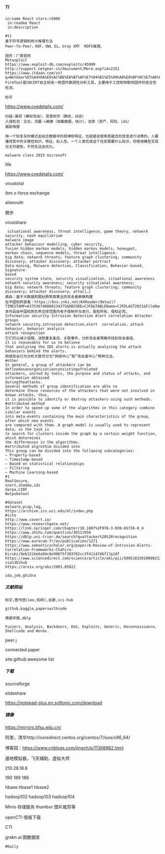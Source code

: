 ##### TI

```
in:name React stars:>5000
 in:readme React
 in:description 
```



```
#ti
基于符号逻辑和统计推理方法
Peer-To-Peer，RDF，OWL EL。Gray XMT  RDFS推理。
```



```
固件：厂商官网
Metasploit
https://www.exploit-db.com/exploits/45909
http://support.netgear.cn/doucument/More.asp?id=2251
https://www.itdaan.com/so?q=NetGear%E5%A4%9A%E6%AC%BE%E8%B7%AF%E7%94%B1%E5%99%A8%E8%BF%9C%E7%A8%8B%E5%91%BD%E4%BB%A4%E6%B3%A8%E5%85%A5%E6%BC%8F%E6%B4%9E%E5%88%86%E6%9E%90+%E6%9B%B4%E6%96%B0%E8%A1%A5%E4%B8%81%E5%88%86%E6%9E%90+&page=8
FirmTool是CNCERT自主研发一款固件脆弱性分析工具，主要用于工控和物联网固件的安全性检测，
```



```
知乎
```



https://www.cvedetails.com/

```
扫描:漏洞（模拟攻击），恶意软件（静态，动态）
入侵检测：日志，流量->画像（收集数据，统计），态势（资产，风险，ids）
威胁情报
```



```
用一个较复杂的模式去拟合数据中的规律和特征，也就是说使用其蕴含的信息进行决策的。人要懂得其中的关键性知识，特征，拟人性。一个人类完成这个任务需要什么知识，你使用模型实现也无可避免，不然无法去优化。
```

```
malware class 2015 microsoft 
```

life

https://www.cvedetails.com/

virustotal

ibm x-force exchange

alienvultr

微步

virusshare

```
 situational awareness, threat intelligence, game theory, network security, nash equilibrium
malware image
attacker behaviour modelling, cyber security,
fusion hidden markov models, hidden markov models, honeypot,
markov chain, sequence models, threat intelligence.
big data; network threats; feature graph clustering; community discovery; attacker discovery; attacker portrait
Data mining, Malware detection, Classification, Behavior-based, Signature-
based
security system state, security visualization, situational awareness
network security awareness; security situational awareness;
big data; network threats; feature graph clustering; community discovery; attacker discovery; attac[…]
摘自：基于大数据和图社群聚类算法的攻击者画像构建
在中国知网查看：https://kns.cnki.net/KXReader/Detail?TIMESTAMP=637536740860234375&DBCODE=CJFD&TABLEName=CJFDLAST2021&FileName=JSYJ202101047&RESULT=1&SIGN=2FttJ5GgbSj9fGmOZBurQZDRi3k%3d
本作品由中国知网负责全球范围内电子版制作与发行。版权所有，侵权必究。
Information security Intrusion detection Alert correlation Attacker groups
network security,intrusion detection,alert  correlation, attack behavior, behavior analysis
attack recognition
它们可以减少误报、消除重复条目、关联事件、分析攻击者策略并找到攻击者组。
it is reasonable for us to believe
that analyzing the IDS alerts is actually analyzing the attack
behaviors behind the alerts.
网络攻击行为分析大致可分为“网络中心”和“攻击者中心”两种方法。
#other
In general, a group of attackers can be definedasanorganizationconsistingofrelated
attackers, united by tools, the purpose and status of attacks, and information obtained
duringtheattacks.
Several methods of group identification are able to
determine those resources of the attackers that were not involved in known attacks, thus,
it is possible to identify or destroy attackers using such methods.
#attributed method
In order to speed up some of the algorithms in this category combine similar events
into meta-events containing the main characteristics of the group, after which new events
are compared with them. A graph model is usually used to represent data, so the task is
to search for clusters inside the graph by a certain weight function, which determines
the differences in the algorithms.
#attributed algrothim divided into 
This group can be divided into the following subcategories:
– Property-based
– Timestamp-based
– Based on statistical relationships
– Filtering
– Machine Learning-based
#1
RealSecure,
snort,shadow,ids
darpa,CIDF
Netpoketool
```

```
#dataset
malware,pcap,log,
https://archive.ics.uci.edu/ml/index.php
#site
http://www.covert.io/
https://www.researchgate.net/
https://link.springer.com/chapter/10.1007%2F978-3-030-65726-0_4
https://www.zhihu.com/question/30111950
https://dblp.uni-trier.de/search?q=attacker%20%20recognition
https://www.eurecom.fr/en/publication/1271
https://www.semanticscholar.org/paper/A-Review-of-Intrusion-Alerts-Correlation-Frameworks-Chahira-Kiruki/9eb3224e6a94c8e906f5f393702cc3f4114746f1?p2df
https://www.sciencedirect.com/science/article/abs/pii/S0951832010000232?via%3Dihub
https://arxiv.org/abs/2003.05822
```

```
ida,jeb,ghidra
```



##### 文献网站

```
知乎,图书馆(iee,知网),谷歌,sci-hub
```

```
github,kaggle,paperswithcode
```

```
情报学报,dblp
```

```
Fuzzers, Analysis, Backdoors, DoS, Exploits, Generic, Reconnaissance, Shellcode and Worms.
```



peer j

connected paper



site:github:awesome list





##### 下载

sourceforge

slideshare

https://notepad-plus.en.softonic.com/download

##### 镜像

https://mirrors.bfsu.edu.cn/

阿里，清华http://isoredirect.centos.org/centos/7/isos/x86_64/

博客园：https://www.cnblogs.com/jingch/p/11368982.html

遁地模拟器，飞天辅助，虚拟大师

210.28.18.6

190   				189				188

hbase  			hbase1  	  hbase2

hadoop102    hadoop103  hadoop104

Minio 存储服务 thumbor 图片裁剪等

openCTI 情报下载

CTI 

grakn ai:图数据库

```
#Daily

```

